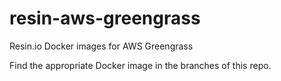 # resin-aws-greengrass
Resin.io Docker images for AWS Greengrass

Find the appropriate Docker image in the branches of this repo.
